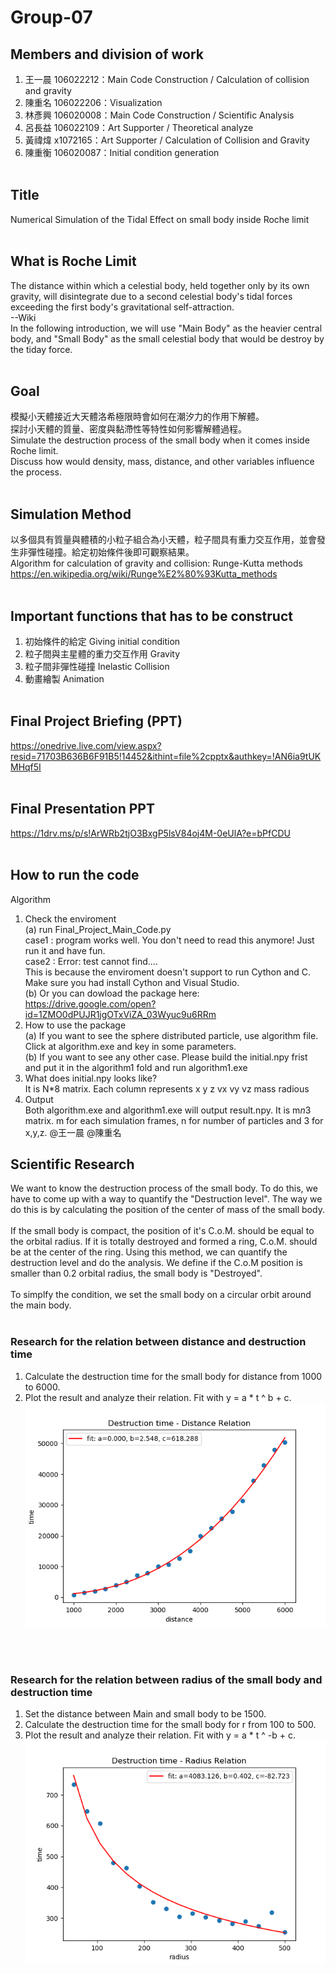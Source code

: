 # Group-07

## Members and division of work<br/>
1. 王一晨 106022212：Main Code Construction / Calculation of collision and gravity<br/>
2. 陳重名 106022206：Visualization<br/>
3. 林彥興 106020008：Main Code Construction / Scientific Analysis<br/>
4. 呂長益 106022109：Art Supporter / Theoretical analyze<br/>
5. 黃禕煒 x1072165：Art Supporter / Calculation of Collision and Gravity<br/>
6. 陳重衡 106020087：Initial condition generation<br/><br/>

## Title <br/>
Numerical Simulation of the Tidal Effect on small body inside Roche limit<br/><br/>

## What is Roche Limit <br/>
The distance within which a celestial body, held together only by its own gravity, will disintegrate due to a second celestial body's tidal forces exceeding the first body's gravitational self-attraction.<br/>
--Wiki<br/>
In the following introduction, we will use "Main Body" as the heavier central body, and "Small Body" as the small celestial body that would be destroy by the tiday force.
<br/><br/>

## Goal <br/>
模擬小天體接近大天體洛希極限時會如何在潮汐力的作用下解體。<br/>
探討小天體的質量、密度與黏滯性等特性如何影響解體過程。<br/>
Simulate the destruction process of the small body when it comes inside Roche limit.<br/>
Discuss how would density, mass, distance, and other variables influence the process.<br/><br/>

## Simulation Method <br/>
以多個具有質量與體積的小粒子組合為小天體，粒子間具有重力交互作用，並會發生非彈性碰撞。給定初始條件後即可觀察結果。<br/>
Algorithm for calculation of gravity and collision: Runge-Kutta methods
https://en.wikipedia.org/wiki/Runge%E2%80%93Kutta_methods
<br/><br/>

## Important functions that has to be construct <br/>
1. 初始條件的給定 Giving initial condition
2. 粒子間與主星體的重力交互作用 Gravity
3. 粒子間非彈性碰撞 Inelastic Collision
4. 動畫繪製 Animation<br/><br/>

## Final Project Briefing (PPT) <br/>
https://onedrive.live.com/view.aspx?resid=71703B636B6F91B5!14452&ithint=file%2cpptx&authkey=!AN6ia9tUKMHqf5I
<br/><br/>

## Final Presentation PPT
https://1drv.ms/p/s!ArWRb2tjO3BxgP5lsV84oj4M-0eUlA?e=bPfCDU
<br/><br/>

## How to run the code
Algorithm<br/>
1. Check the enviroment<br/>
(a) run Final_Project_Main_Code.py<br/>
case1 : program works well. You don't need to read this anymore! Just run it and have fun.<br/>
case2 : Error: test cannot find....<br/>
  This is because the enviroment doesn't support to run Cython and C. Make sure you had install Cython and Visual Studio.<br/>
(b) Or you can dowload the package here:<br/>
  https://drive.google.com/open?id=1ZMO0dPUJR1jgOTxViZA_03Wyuc9u6RRm
2. How to use the package<br/>
  (a) If you want to see the sphere distributed particle, use algorithm file. Click at algorithm.exe and key in some parameters.<br/>
  (b) If you want to see any other case. Please build the initial.npy frist and put it in the algorithm1 fold and run algorithm1.exe
3. What does initial.npy looks like?<br/>
  It is N*8 matrix. Each column represents  x y z vx vy vz mass radious
4. Output<br/>
  Both algorithm.exe and algorithm1.exe will output result.npy. It is m*n*3 matrix. m for each simulation frames, n for number of particles and 3 for x,y,z.
@王一晨 @陳重名

## Scientific Research <br/>
We want to know the destruction process of the small body. To do this, we have to come up with a way to quantify the "Destruction level". The way we do this is by calculating the position of the center of mass of the small body. </br><br>
If the small body is compact, the position of it's C.o.M. should be equal to the orbital radius. If it is totally destroyed and formed a ring, C.o.M. should be at the center of the ring. Using this method, we can quantify the destruction level and do the analysis.
We define if the C.o.M position is smaller than 0.2 orbital radius, the small body is "Destroyed".</br></br>
To simplfy the condition, we set the small body on a circular orbit around the main body.</br></br>
### Research for the relation between distance and destruction time <br/>
1. Calculate the destruction time for the small body for distance from 1000 to 6000.
2. Plot the result and analyze their relation. Fit with y = a * t ^ b + c.
![image](https://github.com/CFP106022206/Group-07/blob/master/final_linear.png)
<br/>
<br/>

### Research for the relation between radius of the small body and destruction time <br/>
1. Set the distance between Main and small body to be 1500.
2. Calculate the destruction time for the small body for r from 100 to 500.
3. Plot the result and analyze their relation. Fit with y = a * t ^ -b + c.
![image](https://github.com/CFP106022206/Group-07/blob/master/Destruction%20time%20-%20Radius%20Relation.png)
